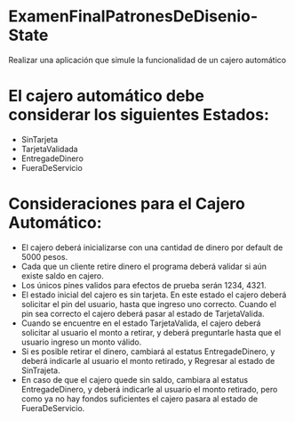 # ExamenFinalPatronesDeDisenio-State
Realizar una aplicación que simule la funcionalidad de un cajero automático

# El cajero automático debe considerar los siguientes Estados:
- SinTarjeta
- TarjetaValidada
- EntregadeDinero
- FueraDeServicio

# Consideraciones para el Cajero Automático:
- El cajero deberá inicializarse con una cantidad de dinero por default de 5000 pesos.
- Cada que un cliente retire dinero el programa deberá validar si aún existe saldo en cajero.
- Los únicos pines validos para efectos de prueba serán 1234, 4321.
- El estado inicial del cajero es sin tarjeta. En este estado el cajero deberá solicitar el pin del usuario, hasta que ingreso uno correcto. Cuando el pin sea correcto el cajero deberá pasar al estado de TarjetaValida.
- Cuando se encuentre en el estado TarjetaValida, el cajero deberá solicitar al usuario el monto a retirar, y deberá preguntarle hasta que el usuario ingreso un monto válido.
- Si es posible retirar el dinero, cambiará al estatus EntregadeDinero, y deberá indicarle al usuario el monto retirado, y Regresar al estado de SinTrajeta.
- En caso de que el cajero quede sin saldo, cambiara al estatus EntregadeDinero, y deberá indicarle al usuario el monto retirado, pero como ya no hay fondos suficientes el cajero pasara al estado de FueraDeServicio.
